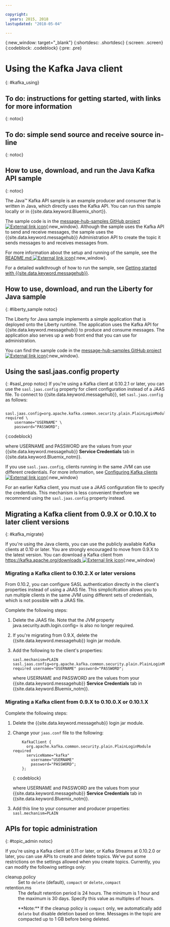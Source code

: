 ```yaml
---

copyright:
  years: 2015, 2018
lastupdated: "2018-05-04"

---
```


{:new_window: target="_blank"}
{:shortdesc: .shortdesc}
{:screen: .screen}
{:codeblock: .codeblock}
{:pre: .pre}

# Using the Kafka Java client
{: #kafka_using}

## To do: instructions for getting started, with links for more information
{: notoc}

## To do: simple send source and receive source in-line
{: notoc}

## How to use, download, and run the Java Kafka API sample
{: notoc}

The Java&trade; Kafka API sample is an example producer and consumer that is written in Java, which directly uses the Kafka API. You can run this sample locally or in {{site.data.keyword.Bluemix_short}}.

The sample code is in the [message-hub-samples GitHub project ![External link icon](../../icons/launch-glyph.svg "External link icon")](https://github.com/ibm-messaging/message-hub-samples/tree/master/kafka-java-console-sample){:new_window}. Although the sample uses
the Kafka API to send and receive messages, the sample uses the {{site.data.keyword.messagehub}} Administration API to create the topic it sends messages to and receives messages from.

For more information about the setup and running of the sample, see the [README.md ![External link icon](../../icons/launch-glyph.svg "External link icon")](https://github.com/ibm-messaging/message-hub-samples/tree/master/kafka-java-console-sample){:new_window}.

For a detailed walkthrough of how to run the sample, see [Getting started with {{site.data.keyword.messagehub}}](/docs/services/MessageHub/index.html#getting_started_steps).

## How to use, download, and run the Liberty for Java sample
{: #liberty_sample notoc}

The Liberty for Java sample implements a simple application that is deployed onto the Liberty runtime. The application uses the Kafka API for {{site.data.keyword.messagehub}} to produce and consume messages.
The application also serves up a web front end that you can use for administration.

You can find the sample code in the [message-hub-samples GitHub project ![External link icon](../../icons/launch-glyph.svg "External link icon")](https://github.com/ibm-messaging/message-hub-samples/tree/master/kafka-java-liberty-sample){:new_window}.

<!--
17/10/17 - Karen: following info duplicated at messagehub063 
-->

## Using the sasl.jaas.config property
{: #sasl_prop notoc}
If you're using a Kafka client at 0.10.2.1 or later, you can use the <code>sasl.jaas.config</code> property for client configuration instead of a JAAS file. To connect to {{site.data.keyword.messagehub}}, set <code>sasl.jaas.config</code> as follows:
<pre>
<code>    sasl.jaas.config=org.apache.kafka.common.security.plain.PlainLoginModule required \
    username="USERNAME" \
    password="PASSWORD";</code>
</pre>
{:codeblock}

where USERNAME and PASSWORD are the values from your {{site.data.keyword.messagehub}} **Service Credentials** tab in {{site.data.keyword.Bluemix_notm}}.

If you use <code>sasl.jaas.config</code>, clients running in the same JVM can use different credentials. For more information, see
[Configuring Kafka clients ![External link icon](../../icons/launch-glyph.svg "External link icon")](http://kafka.apache.org/documentation/#security_sasl_plain_clientconfig){:new_window}

For an earlier Kafka client, you must use a JAAS configuration file to specify the credentials. This mechanism is less convenient therefore we recommend using the <code>sasl.jaas.config</code> property instead.

<!--
23/04/18 - Karen: following migration info on production in messagehub084 
-->

## Migrating a Kafka client from 0.9.X or 0.10.X to later client versions
{: #kafka_migrate}


If you're using the Java clients, you can use
the publicly available Kafka clients at 0.10 or later. You are strongly encouraged to move from 0.9.X to the
latest version. You can download a Kafka client from 
[https://kafka.apache.org/downloads ![External link icon](../../icons/launch-glyph.svg "External link icon")](https://kafka.apache.org/downloads){:new_window} 



### Migrating a Kafka client to 0.10.2.X or later versions

From 0.10.2, you can configure SASL authentication directly in the client's properties instead of using a JAAS file. This simplicifcation allows you to run multiple clients in the same JVM using different sets of credentials, which is not possible with a JAAS file.

Complete the following steps:

1. Delete the JAAS file. Note that the JVM property java.security.auth.login.config=<PATH TO JAAS> is also no longer required.
2. If you're migrating from 0.9.X, delete the {{site.data.keyword.messagehub}} login jar module.
2. Add the following to the client's properties:
    ```
	sasl.mechanism=PLAIN
    sasl.jaas.config=org.apache.kafka.common.security.plain.PlainLoginModule required username="USERNAME" password="PASSWORD";
	```

	where USERNAME and PASSWORD are the values from your {{site.data.keyword.messagehub}} **Service Credentials** tab in {{site.data.keyword.Bluemix_notm}}.
	
	

### Migrating a Kafka client from 0.9.X to 0.10.0.X or 0.10.1.X

Complete the following steps:

1. Delete the {{site.data.keyword.messagehub}} login jar module.
2. Change your <code>jaas.conf</code> file to the following:
    ```
        KafkaClient {
          org.apache.kafka.common.security.plain.PlainLoginModule required
          serviceName="kafka"
            username="USERNAME"
            password="PASSWORD";
        };
    ```
    {: codeblock}

	where USERNAME and PASSWORD are the values from your {{site.data.keyword.messagehub}} **Service Credentials** tab in {{site.data.keyword.Bluemix_notm}}.
	
3. Add this line to your consumer and producer properties: <code>sasl.mechanism=PLAIN</code>

<!-- 
17/10/17 - Karen: following info duplicated at messagehub108
 -->
 
## APIs for topic administration
{: #topic_admin notoc}

If you're using a Kafka client at 0.11 or later, or Kafka Streams at 0.10.2.0 or later, you can use APIs to create and delete topics. We've put some restrictions on the settings allowed when you create topics. Currently, you can modify the following settings only:

<dl>
<dt>cleanup.policy</dt>
<dd>Set to <code>delete</code> (default), <code>compact</code> or <code>delete,compact</code></dd>
<dt>retention.ms</dt>
<dd>The default retention period is 24 hours. The minimum is 1 hour and the maximum is
30 days. Specify this value as multiples of hours.

<p>**Note:**
If the cleanup policy is <code>compact</code> only, we automatically add <code>delete</code> but disable deletion based on time. Messages in the topic are compacted up to 1 GB before being deleted.</p>
</dd>
</dl>

<!--
new topic that includes content from existing topics about samples and migration
-->
